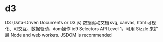 
# d3

D3 (Data-Driven Documents or D3.js)
数据驱动文档
svg, canvas, html
可视化、可交互、数据驱动、dom操作
ie9
Selectors API Level 1，可用 Sizzle 来扩展
Node and web workers. JSDOM is recommended
